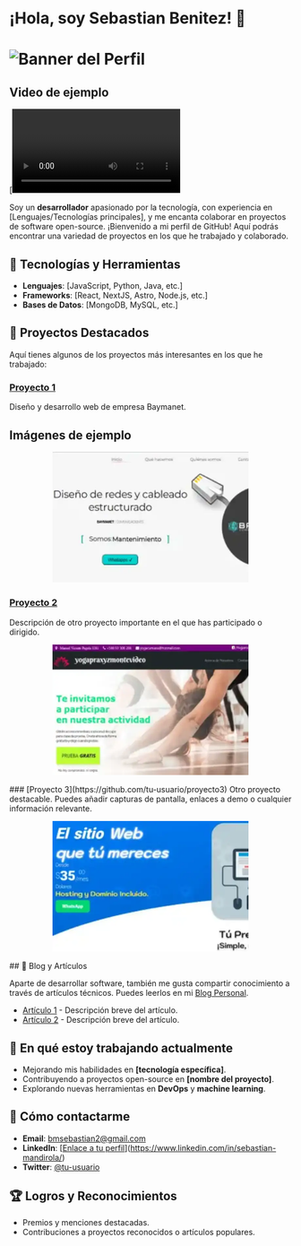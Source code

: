 # ¡Hola, soy Sebastian Benitez! 👋
# ![Banner del Perfil](https://github.com/bmsebastian2/bmsebastian2/blob/394aaaa484af9b46cd7fcf74d3de30b9f32b8640/Instagram%20post%20-%203.jpg)



## Video de ejemplo

[![Mira el video](web.mp4)


Soy un **desarrollador** apasionado por la tecnología, con experiencia en [Lenguajes/Tecnologías principales], y me encanta colaborar en proyectos de software open-source. ¡Bienvenido a mi perfil de GitHub! Aquí podrás encontrar una variedad de proyectos en los que he trabajado y colaborado.

## 🚀 Tecnologías y Herramientas

- **Lenguajes**: [JavaScript, Python, Java, etc.]
- **Frameworks**: [React, NextJS, Astro, Node.js, etc.]
- **Bases de Datos**: [MongoDB, MySQL, etc.]


## 🔧 Proyectos Destacados

Aquí tienes algunos de los proyectos más interesantes en los que he trabajado:

### [Proyecto 1](https://baymanet.com/)
Diseño y desarrollo web de empresa Baymanet.
## Imágenes de ejemplo

<p align="center">
  <img src="Baymanet.webp" alt="Imagen 1" width="350">  
</p>

### [Proyecto 2](https://github.com/tu-usuario/proyecto2)
Descripción de otro proyecto importante en el que has participado o dirigido.
<p align="center">
  <img src="YogaSmall.webp" alt="Imagen 1" width="350">  
  
 
</p>
### [Proyecto 3](https://github.com/tu-usuario/proyecto3)
Otro proyecto destacable. Puedes añadir capturas de pantalla, enlaces a demo o cualquier información relevante.
<p align="center">
   <img src="SoyUnaWeb.webp" alt="Imagen 1" width="350">  
</p>
## 📝 Blog y Artículos

Aparte de desarrollar software, también me gusta compartir conocimiento a través de artículos técnicos. Puedes leerlos en mi [Blog Personal](https://tu-blog.com).

- [Artículo 1](https://tu-blog.com/articulo1) - Descripción breve del artículo.
- [Artículo 2](https://tu-blog.com/articulo2) - Descripción breve del artículo.

## 🌱 En qué estoy trabajando actualmente

- Mejorando mis habilidades en **[tecnología específica]**.
- Contribuyendo a proyectos open-source en **[nombre del proyecto]**.
- Explorando nuevas herramientas en **DevOps** y **machine learning**.

## 💬 Cómo contactarme

- **Email**: bmsebastian2@gmail.com
- **LinkedIn**: [[Enlace a tu perfil](https://linkedin.com/in/tu-perfil)](https://www.linkedin.com/in/sebastian-mandirola/)
- **Twitter**: [@tu-usuario](https://twitter.com/tu-usuario)

## 🏆 Logros y Reconocimientos

- Premios y menciones destacadas.
- Contribuciones a proyectos reconocidos o artículos populares.



